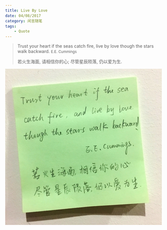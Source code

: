 ```yaml
---
title: Live By Love
date: 04/08/2017
category: 闲言随笔
tags:
    - Quote
---
```


<blockquote class="blockquote-center" >
Trust your heart if the seas catch fire,
live by love though the stars walk backward.
<small>E.E. Cummings</small>

若火生海面, 请相信你的心;
尽管星辰陨落, 仍以爱为生.
</blockquote>

![](/uploads/ee-commings.jpg)